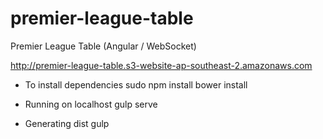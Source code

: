 # premier-league-table
Premier League Table  (Angular / WebSocket)

http://premier-league-table.s3-website-ap-southeast-2.amazonaws.com

- To install dependencies
sudo npm install
bower install

- Running on localhost
gulp serve

- Generating dist
gulp
